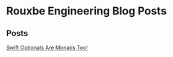 # Rouxbe Engineering Blog Posts

## Posts

[Swift Optionals Are Monads Too!](/posts/Swift-Optionals-Are-Monads-Too.md)
